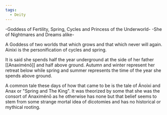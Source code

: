 ```yaml
---
tags:
  - Deity
---
```

-Goddess of Fertility, Spring, Cycles and Princess of the Underworld-
-She of Nightmares and Dreams alike-

A Goddess of two worlds that which grows and that which never will again. Ainixi is the personification of cycles and spring.

It is said she spends half the year underground at the side of her father [[Anaximénō]] and half above ground. Autumn and winter represent her retreat below while spring and summer represents the time of the year she spends above ground.

A common tale these days of how that came to be is the tale of Ánoixi and Anax or "Spring and The King". It was theorized by some that she was the consort of Anaximénō as he otherwise has none but that belief seems to stem from some strange mortal idea of dicotomies and has no historical or mythical rooting. 